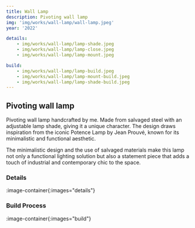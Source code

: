 ```yaml
---
title: Wall Lamp
description: Pivoting wall lamp
img: 'img/works/wall-lamp/wall-lamp.jpeg'
year: '2022'

details:
    - img/works/wall-lamp/lamp-shade.jpeg
    - img/works/wall-lamp/lamp-close.jpeg
    - img/works/wall-lamp/lamp-mount.jpeg

build:
    - img/works/wall-lamp/lamp-build.jpeg
    - img/works/wall-lamp/lamp-mount-build.jpeg
    - img/works/wall-lamp/lamp-shade-build.jpeg
---
```


## Pivoting wall lamp

Pivoting wall lamp handcrafted by me. Made from salvaged steel with an
adjustable lamp shade, giving it a unique character. The design draws
inspiration from the iconic Potence Lamp by Jean Prouvé, known for its
minimalistic and functional aesthetic.

The minimalistic design and the use of salvaged materials make this lamp not
only a functional lighting solution but also a statement piece that adds a touch
of industrial and contemporary chic to the space.

### Details

:image-container{:images="details"}

### Build Process

:image-container{:images="build"}
